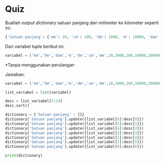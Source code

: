 # Quiz

Buatlah *output* *dictionary* satuan panjang dari milimeter ke kilometer seperti ini:

```py
{'Satuan panjang': {'mm': 10, 'cm': 100, 'dm': 1000, 'm': 10000, 'dam': 100000, 'hm': 1000000, 'km': 10000000}}
```

Dari variabel *tuple* berikut ini:

```py
variabel = ('km','hm','dam','m','dm','cm','mm',10,1000,100,10000,100000,10000000,1000000)
```

*Tanpa menggunakan perulangan

Jawaban:

```py
variabel = ('km','hm','dam','m','dm','cm','mm',10,1000,100,10000,100000,10000000,1000000)

list_variabel = list(variabel)

desc = list_variabel[7:14]
desc.sort()

dictionary = {'Satuan panjang' : {}}
dictionary['Satuan panjang'].update({list_variabel[6]:desc[0]})
dictionary['Satuan panjang'].update({list_variabel[5]:desc[1]})
dictionary['Satuan panjang'].update({list_variabel[4]:desc[2]})
dictionary['Satuan panjang'].update({list_variabel[3]:desc[3]})
dictionary['Satuan panjang'].update({list_variabel[2]:desc[4]})
dictionary['Satuan panjang'].update({list_variabel[1]:desc[5]})
dictionary['Satuan panjang'].update({list_variabel[0]:desc[6]})

print(dictionary)
```
